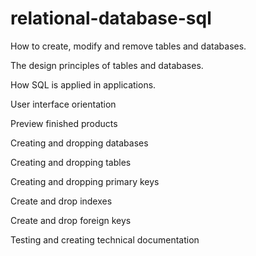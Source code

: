 # relational-database-sql

How to create, modify and remove tables and databases.

The design principles of tables and databases.

How SQL is applied in applications.

User interface orientation

Preview finished products

Creating and dropping databases

Creating and dropping tables

Creating and dropping primary keys

Create and drop indexes

Create and drop foreign keys

Testing and creating technical documentation
